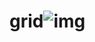 # grid![img](https://user-images.githubusercontent.com/29494723/236357956-8e8928de-c1ea-4810-a157-ae30c1140cdf.JPG)
